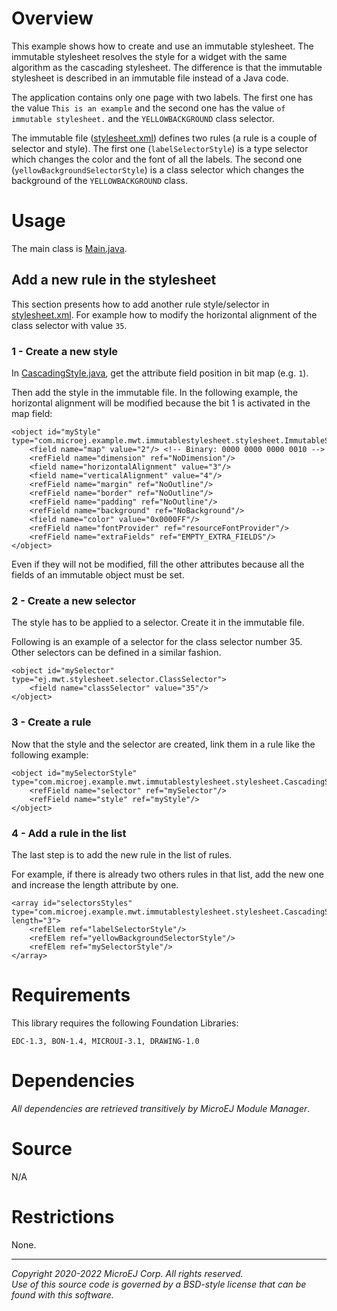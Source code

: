 # Overview

This example shows how to create and use an immutable stylesheet.
The immutable stylesheet resolves the style for a widget with the same algorithm as the cascading stylesheet.
The difference is that the immutable stylesheet is described in an immutable file instead of a Java code.

The application contains only one page with two labels. 
The first one has the value `This is an example` and the second one has the value `of immutable stylesheet.` and the `YELLOWBACKGROUND` class selector.

The immutable file ([stylesheet.xml](src/main/resources/immutables/stylesheet.xml)) defines two rules (a rule is a couple of selector and style). 
The first one (`labelSelectorStyle`) is a type selector which changes the color and the font of all the labels. 
The second one (`yellowBackgroundSelectorStyle`) is a class selector which changes the background of the `YELLOWBACKGROUND` class.

# Usage

The main class is [Main.java](src/main/java/com/microej/example/mwt/immutablestylesheet/Main.java).

## Add a new rule in the stylesheet

This section presents how to add another rule style/selector in [stylesheet.xml](src/main/resources/immutables/stylesheet.xml). 
For example how to modify the horizontal alignment of the class selector with value `35`.

### 1 - Create a new style

In [CascadingStyle.java](src/main/java/com/microej/example/mwt/immutablestylesheet/stylesheet/CascadingStyle.java), get the attribute field position in bit map (e.g. `1`).

Then add the style in the immutable file. 
In the following example, the horizontal alignment will be modified because the bit 1 is activated in the map field: 
```
<object id="myStyle" type="com.microej.example.mwt.immutablestylesheet.stylesheet.ImmutableStyle">
	<field name="map" value="2"/> <!-- Binary: 0000 0000 0000 0010 -->
	<refField name="dimension" ref="NoDimension"/>
	<field name="horizontalAlignment" value="3"/>
	<field name="verticalAlignment" value="4"/>
	<refField name="margin" ref="NoOutline"/>
	<refField name="border" ref="NoOutline"/>
	<refField name="padding" ref="NoOutline"/>
	<refField name="background" ref="NoBackground"/>
	<field name="color" value="0x0000FF"/>
	<refField name="fontProvider" ref="resourceFontProvider"/>
	<refField name="extraFields" ref="EMPTY_EXTRA_FIELDS"/>
</object>
```
Even if they will not be modified, fill the other attributes because all the fields of an immutable object must be set.

### 2 - Create a new selector

The style has to be applied to a selector. 
Create it in the immutable file. 

Following is an example of a selector for the class selector number 35. 
Other selectors can be defined in a similar fashion.

```
<object id="mySelector" type="ej.mwt.stylesheet.selector.ClassSelector">
	<field name="classSelector" value="35"/>
</object>
```

### 3 - Create a rule

Now that the style and the selector are created, link them in a rule like the following example:

```
<object id="mySelectorStyle" type="com.microej.example.mwt.immutablestylesheet.stylesheet.CascadingStylesheet$SelectorStyle">
	<refField name="selector" ref="mySelector"/>
	<refField name="style" ref="myStyle"/>
</object>
```

### 4 - Add a rule in the list

The last step is to add the new rule in the list of rules.

For example, if there is already two others rules in that list, add the new one and increase the length attribute by one.

```
<array id="selectorsStyles" type="com.microej.example.mwt.immutablestylesheet.stylesheet.CascadingStylesheet$SelectorStyle[]" length="3">
	<refElem ref="labelSelectorStyle"/>
	<refElem ref="yellowBackgroundSelectorStyle"/>
	<refElem ref="mySelectorStyle"/>
</array>
```


# Requirements

This library requires the following Foundation Libraries:

    EDC-1.3, BON-1.4, MICROUI-3.1, DRAWING-1.0

# Dependencies

_All dependencies are retrieved transitively by MicroEJ Module Manager_.

# Source

N/A

# Restrictions

None.

---  
_Copyright 2020-2022 MicroEJ Corp. All rights reserved._  
_Use of this source code is governed by a BSD-style license that can be found with this software._  
